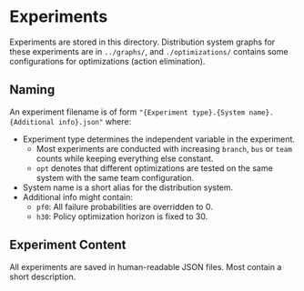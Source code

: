 # Experiments

Experiments are stored in this directory.
Distribution system graphs for these experiments are in `../graphs/`, and `./optimizations/` contains some configurations for optimizations (action elimination).

## Naming

An experiment filename is of form `"{Experiment type}.{System name}.{Additional info}.json"` where:
- Experiment type determines the independent variable in the experiment.
  - Most experiments are conducted with increasing `branch`, `bus` or `team` counts while keeping everything else constant.
  - `opt` denotes that different optimizations are tested on the same system with the same team configuration.
- System name is a short alias for the distribution system.
- Additional info might contain:
  - `pf0`: All failure probabilities are overridden to 0.
  - `h30`: Policy optimization horizon is fixed to 30.

## Experiment Content

All experiments are saved in human-readable JSON files. Most contain a short description.

